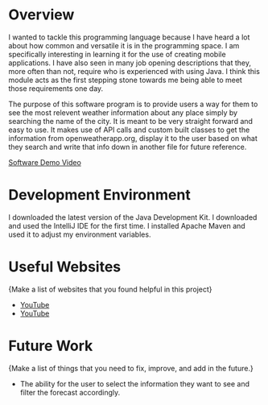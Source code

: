 # Overview

I wanted to tackle this programming language because I have heard a lot about how common and versatile it is in the programming space. I am specifically interesting in learning it for the use of creating mobile applications. I have also seen in many job opening descriptions that they, more often than not, require who is experienced with using Java. I think this module acts as the first stepping stone towards me being able to meet those requirements one day.

The purpose of this software program is to provide users a way for them to see the most relevent weather information about any place simply by searching the name of the city. It is meant to be very straight forward and easy to use. It makes use of API calls and custom built classes to get the information from openweatherapp.org, display it to the user based on what they search and write that info down in another file for future reference.

[Software Demo Video](https://youtu.be/Pp-vDNvwjuE)

# Development Environment

I downloaded the latest version of the Java Development Kit.
I downloaded and used the IntelliJ IDE for the first time.
I installed Apache Maven and used it to adjust my environment variables.

# Useful Websites

{Make a list of websites that you found helpful in this project}

- [YouTube](https://www.youtube.com/watch?v=Co5DMRh9RjE)
- [YouTube](https://www.youtube.com/watch?v=YTvlb6eny_0)

# Future Work

{Make a list of things that you need to fix, improve, and add in the future.}

- The ability for the user to select the information they want to see and filter the forecast accordingly.